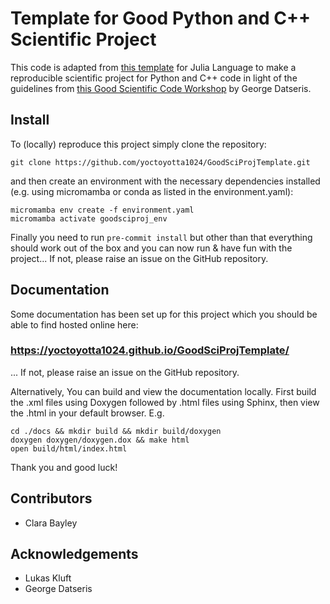 # Template for Good Python and C++ Scientific Project

This code is adapted from [this template](https://juliadynamics.github.io/DrWatson.jl/stable) for
Julia Language to make a reproducible scientific project for Python and C++ code in light of the
guidelines from [this Good Scientific Code Workshop](https://www.youtube.com/watch?v=x3swaMSCcYk) by
George Datseris.

## Install
To (locally) reproduce this project simply clone the repository:
```
git clone https://github.com/yoctoyotta1024/GoodSciProjTemplate.git
```
and then create an environment with the necessary dependencies installed (e.g. using micromamba
or conda as listed in the environment.yaml):
```
micromamba env create -f environment.yaml
micromamba activate goodsciproj_env
```
Finally you need to run ``pre-commit install`` but other than that everything should work out of
the box and you can now run & have fun with the project... If not, please raise an issue on the
GitHub repository.

## Documentation
Some documentation has been set up for this project which you should be able to find hosted online
here:
### https://yoctoyotta1024.github.io/GoodSciProjTemplate/
... If not, please raise an issue on the GitHub repository.

Alternatively, You can build and view the documentation locally. First build the .xml
files using Doxygen followed by .html files using Sphinx, then view the .html in your default
browser. E.g.

```
cd ./docs && mkdir build && mkdir build/doxygen
doxygen doxygen/doxygen.dox && make html
open build/html/index.html
```

Thank you and good luck!

## Contributors
- Clara Bayley

## Acknowledgements
- Lukas Kluft
- George Datseris
